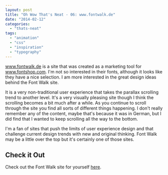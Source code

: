 ```yaml
---
layout: post
title: "Oh Wow That's Neat - 06: www.fontwalk.de"
date: "2014-02-12"
categories: 
  - "thats-neat"
tags: 
  - "animation"
  - "css"
  - "inspiration"
  - "typography"
---
```


<p class="intro"><a href="http://www.fontwalk.de/" target="_blank">www.fontwalk.de</a> is a site that was created as a marketing tool for <a href="http://www.fontshop.com/" target="_blank">www.fontshop.com</a>. I'm not so interested in their fonts, although it looks like they have a nice selection. I am more interested in the great design ideas behind the Font Walk site.</p>

It is a very non-traditional user experience that takes the parallax scrolling trend to another level. It's a very visually pleasing site though I think the scrolling becomes a bit much after a while. As you continue to scroll through the site you find all sorts of different things happening. I don't really remember any of the content, maybe that's because it was in German, but I did find that I wanted to keep scrolling all the way to the bottom.

I'm a fan of sites that push the limits of user experience design and that challenge current design trends with new and original thinking. Font Walk may be a little over the top but it's certainly one of those sites.

## Check it Out

Check out the Font Walk site for yourself [here](http://www.fontwalk.de/).
